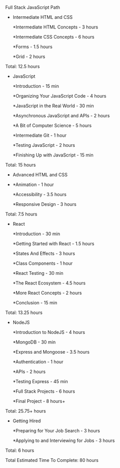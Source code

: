 Full Stack JavaScript Path


* Intermediate HTML and CSS
  
	*Intermediate HTML Concepts - 3 hours
  
	*Intermediate CSS Concepts - 6 hours
  
	*Forms - 1.5 hours
  
	*Grid - 2 hours
  
Total: 12.5 hours


* JavaScript
  
	*Introduction - 15 min
  
	*Organizing Your JavaScript Code - 4 hours
  
	*JavaScript in the Real World - 30 min
  
	*Asynchronous JavaScript and APIs - 2 hours

	*A Bit of Computer Science - 5 hours
  
	*Intermediate Git - 1 hour
  
	*Testing JavaScript - 2 hours
  
	*Finishing Up with JavaScript - 15 min
  
Total: 15 hours


* Advanced HTML and CSS
* 
	*Animation - 1 hour
  
	*Accessibility - 3.5 hours
  
	*Responsive Design - 3 hours
  
Total: 7.5 hours


* React
  
	*Introduction - 30 min
  
	*Getting Started with React - 1.5 hours
  
	*States And Effects - 3 hours
  
	*Class Components - 1 hour
  
	*React Testing - 30 min
  
	*The React Ecosystem - 4.5 hours
  
	*More React Concepts - 2 hours
  
	*Conclusion - 15 min
  
Total: 13.25 hours


* NodeJS
  
	*Introduction to NodeJS - 4 hours
  
	*MongoDB - 30 min
  
	*Express and Mongoose - 3.5 hours
  
	*Authentication - 1 hour
  
	*APIs - 2 hours
  
	*Testing Express - 45 min
  
	*Full Stack Projects - 6 hours
  
	*Final Project - 8 hours+
  
Total: 25.75+ hours 


* Getting Hired
  
	*Preparing for Your Job Search - 3 hours
  
	*Applying to and Interviewing for Jobs - 3 hours
  
Total: 6 hours


Total Estimated Time To Complete: 80 hours
